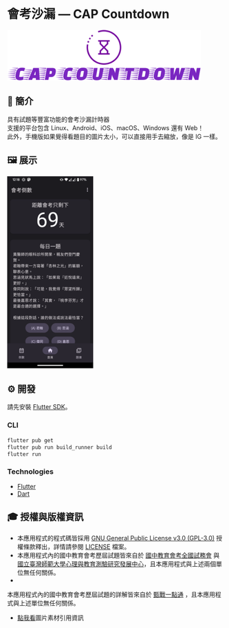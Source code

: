 # 會考沙漏 — CAP Countdown

<img src="readme/logo_with_title.png" width="450px"/>

## 📖 簡介

具有試題等豐富功能的會考沙漏計時器  
支援的平台包含 Linux、Android、iOS、macOS、Windows 還有 Web！  
此外，手機版如果覺得看題目的圖片太小，可以直接用手去縮放，像是 IG 一樣。

## 🖼️ 展示

<img src="readme/screenshot.png" width="200px"/>

## ⚙️ 開發

請先安裝 [Flutter SDK](https://docs.flutter.dev/get-started/install)。

### CLI

```shell
flutter pub get
flutter pub run build_runner build
flutter run
```

### Technologies

- [Flutter](https://flutter.dev)
- [Dart](https://dart.dev)

## 🎓 授權與版權資訊

- 本應用程式的程式碼皆採用 [GNU General Public License v3.0 (GPL-3.0)](https://www.gnu.org/licenses/gpl-3.0.html)
  授權條款釋出，詳情請參閱 [LICENSE](LICENSE) 檔案。
- 本應用程式內的國中教育會考歷屆試題皆來自於 [國中教育會考全國試務會](https://cap.rcpet.edu.tw/NEAC/About/About)
  與 [國立臺灣師範大學心理與教育測驗研究發展中心](https://rcpet.edu.tw/)，且本應用程式與上述兩個單位無任何關係。
-
本應用程式內的國中教育會考歷屆試題的詳解皆來自於 [甄戰一點通](https://www.reallygood.com.tw/newExam/inside?str=F7229F6ADD9F230A5FB41A782B73F2A0)
，且本應用程式與上述單位無任何關係。
- [點我看](readme/image_material.md)圖片素材引用資訊